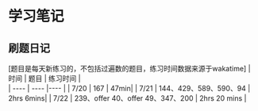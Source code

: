# 学习笔记
## 刷题日记
[题目是每天新练习的，不包括过遍数的题目，练习时间数据来源于wakatime]
|  时间   | 题目  | 练习时间  |   
|  ----  | ----  |----   |
| 7/20  | 167 | 47min|
| 7/21  | 144、429、589、590、94 | 2hrs 6mins|
| 7/22  | 239、offer 40、offer 49、347、200 | 2hrs 20 mins |
